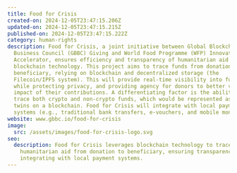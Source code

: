 ```yaml
---
title: Food for Crisis
created-on: 2024-12-05T23:47:15.206Z
updated-on: 2024-12-05T23:47:15.215Z
published-on: 2024-12-05T23:47:15.222Z
category: human-rights
description: Food for Crisis, a joint initiative between Global Blockchain
  Business Council (GBBC) Giving and World Food Programme (WFP) Innovation
  Accelerator, ensures efficiency and transparency of humanitarian aid through
  blockchain technology. This project aims to trace funds from donation to
  beneficiary, relying on blockchain and decentralized storage (the
  Filecoin/IPFS system). This will provide real-time visibility into fund flows,
  while protecting privacy, and providing agency for donors to better view the
  impact of their contributions. A differentiating factor is the ability to
  trace both crypto and non-crypto funds, which would be represented as digital
  twins on a blockchain. Food for Crisis will integrate with local payment
  systems (e.g., traditional bank transfers, e-vouchers, and mobile money).
website: www.gbbc.io/food-for-crisis
image:
  src: /assets/images/food-for-crisis-logo.svg
seo:
  description: Food for Crisis leverages blockchain technology to trace
    humanitarian aid from donation to beneficiary, ensuring transparency while
    integrating with local payment systems.
---
```

